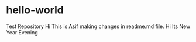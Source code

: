 # hello-world
Test Repository
Hi This is Asif making changes in readme.md file.
Hi Its New Year Evening
